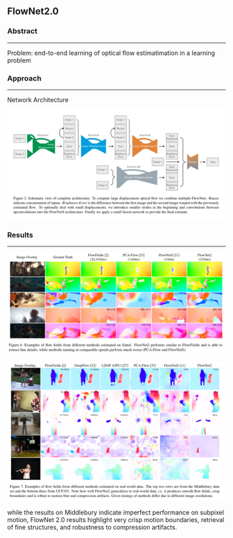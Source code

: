 ## FlowNet2.0

### Abstract

------

Problem: end-to-end learning of optical flow estimatimation in a learning problem



### Approach

------

Network Architecture

![FlowNet2.0](./res/FlowNet2.0.png)





### Results

------

![result1](./res/result1.png)



![result2](./res/result2.png)



while the results on Middlebury indicate imperfect performance on subpixel motion, FlowNet 2.0 results highlight very crisp motion boundaries, retrieval of fine structures, and robustness to compression artifacts.

